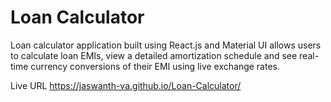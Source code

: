 # Loan Calculator

Loan calculator application built using React.js and Material UI allows users to calculate loan EMIs, view a detailed amortization schedule and see real-time currency conversions of their EMI using live exchange rates.

Live URL
https://jaswanth-va.github.io/Loan-Calculator/
